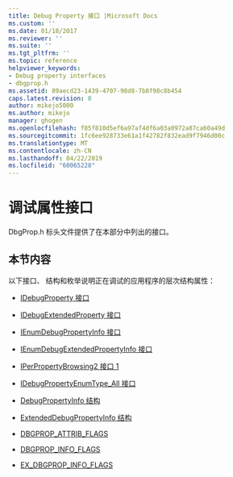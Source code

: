 ```yaml
---
title: Debug Property 接口 |Microsoft Docs
ms.custom: ''
ms.date: 01/18/2017
ms.reviewer: ''
ms.suite: ''
ms.tgt_pltfrm: ''
ms.topic: reference
helpviewer_keywords:
- Debug property interfaces
- dbgprop.h
ms.assetid: 89aecd23-1439-4707-98d8-7b8f98c8b454
caps.latest.revision: 8
author: mikejo5000
ms.author: mikejo
manager: ghogen
ms.openlocfilehash: f85f810d5ef6a97af4df6a03a0972a87ca60a49d
ms.sourcegitcommit: 1fc6ee928733e61a1f42782f832ead9f7946d00c
ms.translationtype: MT
ms.contentlocale: zh-CN
ms.lasthandoff: 04/22/2019
ms.locfileid: "60065228"
---
```

# <a name="debug-property-interfaces"></a>调试属性接口
DbgProp.h 标头文件提供了在本部分中列出的接口。  
  
## <a name="in-this-section"></a>本节内容  
 以下接口、 结构和枚举说明正在调试的应用程序的层次结构属性：  
  
- [IDebugProperty 接口](../../winscript/reference/idebugproperty-interface.md)  
  
- [IDebugExtendedProperty 接口](../../winscript/reference/idebugextendedproperty-interface.md)  
  
- [IEnumDebugPropertyInfo 接口](../../winscript/reference/ienumdebugpropertyinfo-interface.md)  
  
- [IEnumDebugExtendedPropertyInfo 接口](../../winscript/reference/ienumdebugextendedpropertyinfo-interface.md)  
  
- [IPerPropertyBrowsing2 接口 1](../../winscript/reference/iperpropertybrowsing2-interface-1.md)  
  
- [IDebugPropertyEnumType_All 接口](../../winscript/reference/idebugpropertyenumtype-all-interface.md)  
  
- [DebugPropertyInfo 结构](../../winscript/reference/debugpropertyinfo-structure.md)  
  
- [ExtendedDebugPropertyInfo 结构](../../winscript/reference/extendeddebugpropertyinfo-structure.md)  
  
- [DBGPROP_ATTRIB_FLAGS](../../winscript/reference/dbgprop-attrib-flags.md)  
  
- [DBGPROP_INFO_FLAGS](../../winscript/reference/dbgprop-info-flags.md)  
  
- [EX_DBGPROP_INFO_FLAGS](../../winscript/reference/ex-dbgprop-info-flags.md)
